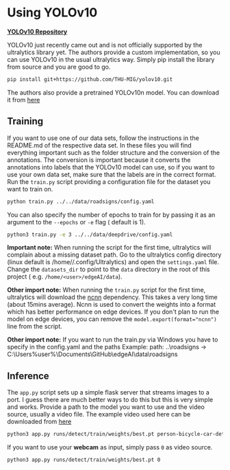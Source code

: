 # Using YOLOv10

**[YOLOv10 Repository](https://github.com/THU-MIG/yolov10.git)**

YOLOv10 just recently came out and is not officially supported by the ultralytics library yet. The authors provide a
custom implementation, so you can use YOLOv10 in the usual ultralytics way. Simply pip install the library from source
and you are good to go.

```sh
pip install git+https://github.com/THU-MIG/yolov10.git
```

The authors also provide a pretrained YOLOv10n model. You can download it
from [here](https://github.com/THU-MIG/yolov10/releases/download/v1.1/yolov10n.pt)

## Training

If you want to use one of our data sets, follow the instructions in the README.md of the respective data set. In these
files you will find everything important such as the folder structure and the conversion of the annotations. The
conversion is important because it converts the annotations into labels that the YOLOv10 model can use, so if you want
to use your own data set, make sure that the labels are in the correct format. Run the `train.py` script providing a
configuration file for the dataset you want to train on.

```sh
python train.py ../../data/roadsigns/config.yaml
```

You can also specify the number of epochs to train for by passing it as an argument to the `--epochs` or `-e` flag (
default is 1).

```sh
python3 train.py -e 3 ../../data/deepdrive/config.yaml
```

**Important note:** When running the script for the first time, ultralytics will complain about a missing dataset path.
Go to the ultralytics config directory (linux default is /home/<user>/.config/Ultralytics) and open the `settings.yaml`
file. Change the `datasets_dir` to point to the `data` directory in the root of this project (
e.g. `/home/<user>/edgeAI/data`).

**Other import note:** When running the `train.py` script for the first time, ultralytics will download
the [ncnn](https://github.com/Tencent/ncnn) dependency. This takes a very long time (about 15mins average). Ncnn is used
to convert the weights into a format which has better performance on edge devices. If you don't plan to run the model on
edge devices, you can remove the `model.export(format="ncnn")` line from the script.

**Other import note:** If you want to run the train.py via Windows you have to specify in the config.yaml and the paths
Example: path: ..\roadsigns -> C:\Users\%user%\Documents\GitHub\edgeAI\data\roadsigns

## Inference

The `app.py` script sets up a simple flask server that streams images to a port. I guess there are much better ways to
do this but this is very simple and works. Provide a path to the model you want to use and the video source, usually a
video file. The example video used here can be downloaded
from [here](https://raw.githubusercontent.com/intel-iot-devkit/sample-videos/master/person-bicycle-car-detection.mp4)

```sh
python3 app.py runs/detect/train/weights/best.pt person-bicycle-car-detection.mp4
```

If you want to use your **webcam** as input, simply pass `0` as video source.

```sh
python3 app.py runs/detect/train/weights/best.pt 0
```
